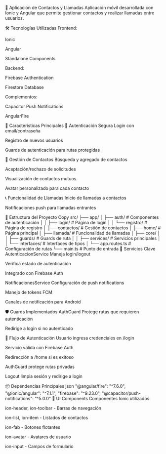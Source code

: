 📱 Aplicación de Contactos y Llamadas
Aplicación móvil desarrollada con Ionic y Angular que permite gestionar contactos y realizar llamadas entre usuarios.

🛠 Tecnologías Utilizadas
Frontend:

Ionic 

Angular 

Standalone Components

Backend:

Firebase Authentication

Firestore Database

Complementos:

Capacitor Push Notifications

AngularFire

🌟 Características Principales
🔐 Autenticación Segura
Login con email/contraseña

Registro de nuevos usuarios

Guards de autenticación para rutas protegidas

👥 Gestión de Contactos
Búsqueda y agregado de contactos

Aceptación/rechazo de solicitudes

Visualización de contactos mutuos

Avatar personalizado para cada contacto

📞 Funcionalidad de Llamadas
Inicio de llamadas a contactos

Notificaciones push para llamadas entrantes

🚀 Estructura del Proyecto
Copy
src/
├── app/
│   ├── auth/               # Componentes de autenticación
│   │   ├── login/          # Página de login
│   │   └── registro/       # Página de registro
│   ├── contactos/          # Gestión de contactos
│   ├── home/               # Página principal
│   ├── llamada/            # Funcionalidad de llamadas
│   ├── core/
│   │   ├── guards/         # Guards de ruta
│   │   ├── services/       # Servicios principales
│   │   └── interfaces/     # Interfaces de tipos
│   └── app.routes.ts       # Configuración de rutas
└── main.ts                 # Punto de entrada
🔧 Servicios Clave
AutenticacionService
Maneja login/logout

Verifica estado de autenticación

Integrado con Firebase Auth

NotificacionesService
Configuración de push notifications

Manejo de tokens FCM

Canales de notificación para Android

🛡 Guards Implementados
AuthGuard
Protege rutas que requieren autenticación

Redirige a login si no autenticado

🔄 Flujo de Autenticación
Usuario ingresa credenciales en /login

Servicio valida con Firebase Auth

Redirección a /home si es exitoso

AuthGuard protege rutas privadas

Logout limpia sesión y redirige a login

📦 Dependencias Principales
json
"@angular/fire": "^7.6.0",
"@ionic/angular": "^7.1.1",
"firebase": "^9.23.0",
"@capacitor/push-notifications": "^5.0.0"
🎨 UI Components
Componentes Ionic utilizados:

ion-header, ion-toolbar - Barras de navegación

ion-list, ion-item - Listados de contactos

ion-fab - Botones flotantes

ion-avatar - Avatares de usuario

ion-input - Campos de formulario
